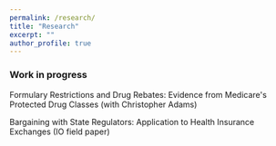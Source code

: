 ```yaml
---
permalink: /research/
title: "Research"
excerpt: ""
author_profile: true
---
```

### Work in progress
Formulary Restrictions and Drug Rebates: Evidence from Medicare's Protected Drug Classes (with Christopher Adams)

Bargaining with State Regulators: Application to Health Insurance Exchanges (IO field paper)
